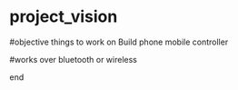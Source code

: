 # project_vision
#objective
things to work on 
Build phone mobile controller

#works over bluetooth or wireless

end
